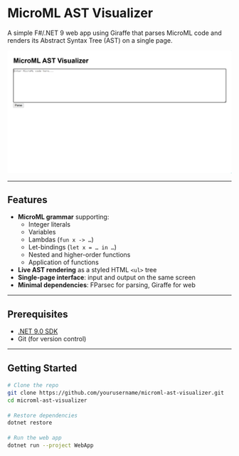 # MicroML AST Visualizer

A simple F#/.NET 9 web app using Giraffe that parses MicroML code and renders its Abstract Syntax Tree (AST) on a single page.

![AST UI](./Screenshots/MicroML-Visualizer.png)

---

## Features

- **MicroML grammar** supporting:
  - Integer literals
  - Variables
  - Lambdas (`fun x -> …`)
  - Let-bindings (`let x = … in …`)
  - Nested and higher-order functions
  - Application of functions
- **Live AST rendering** as a styled HTML `<ul>` tree
- **Single-page interface**: input and output on the same screen  
- **Minimal dependencies**: FParsec for parsing, Giraffe for web

---

## Prerequisites

- [.NET 9.0 SDK](https://dotnet.microsoft.com/download)  
- Git (for version control)

---

## Getting Started

```bash
# Clone the repo
git clone https://github.com/yourusername/microml-ast-visualizer.git
cd microml-ast-visualizer

# Restore dependencies
dotnet restore

# Run the web app
dotnet run --project WebApp


